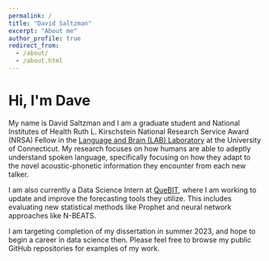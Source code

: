 ```yaml
---
permalink: /
title: "David Saltzman"
excerpt: "About me"
author_profile: true
redirect_from: 
  - /about/
  - /about.html
---
```


# Hi, I'm Dave

My name is David Saltzman and I am a graduate student and National Institutes of Health Ruth L. Kirschstein National Research Service Award (NRSA) Fellow in the [Language and Brain (LAB) Laboratory](https://myerslab.uconn.edu/) at the University of Connecticut. My research focuses on how humans are able to adeptly understand spoken language, specifically focusing on how they adapt to the novel acoustic-phonetic information they encounter from each new talker.

I am also currently a Data Science Intern at [QueBIT](https://quebit.com/), where I am working to update and improve the forecasting tools they utilize. This includes evaluating new statistical methods like Prophet and neural network approaches like N-BEATS.

I am targeting completion of my dissertation in summer 2023, and hope to begin a career in data science then. Please feel free to browse my public GitHub repositories for examples of my work.
